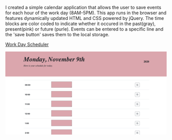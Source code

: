 I created a simple calendar application that allows the user to save events for each hour of the work day (8AM-5PM). This app runs in the browser and features dynamically updated HTML and CSS powered by jQuery. The time blocks are color coded to indicate whether it occured in the past(gray), present(pink) or future (purle). Events can be entered to a specific line and the 'save button' saves them to the local storage. 

<a href="https://stefanysanz.github.io/WorkDayScheduler">Work Day Scheduler</a>


<img src="workday.jpg" alt="schedule">